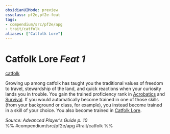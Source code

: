 ```yaml
---
obsidianUIMode: preview
cssclass: pf2e,pf2e-feat
tags:
- compendium/src/pf2e/apg
- trait/catfolk
aliases: ["Catfolk Lore"]
---
```

# Catfolk Lore  *Feat 1*  
[catfolk](rules/traits/catfolk-b1.md "Catfolk Ancestry & Heritage Trait")  


Growing up among catfolk has taught you the traditional values of freedom to travel, stewardship of the land, and quick reactions when your curiosity lands you in trouble. You gain the trained proficiency rank in [Acrobatics](compendium/skills.md#Acrobatics) and [Survival](compendium/skills.md#Survival). If you would automatically become trained in one of those skills (from your background or class, for example), you instead become trained in a skill of your choice. You also become trained in [Catfolk Lore](compendium/skills.md#Lore).

*Source: Advanced Player's Guide p. 10*  
%% #compendium/src/pf2e/apg #trait/catfolk %%